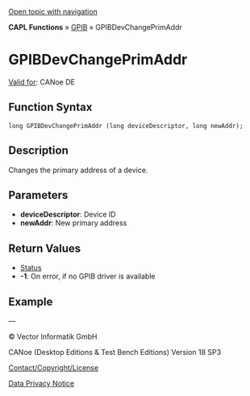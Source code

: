 [Open topic with navigation](../../../../../CANoeDEFamily.htm#Topics/CAPLFunctions/GPIB/Functions/CAPLfunctionGPIBDevChangePrimAddr.md)

**CAPL Functions** » [GPIB](../CAPLfunctionsGPIBOverview.md) » GPIBDevChangePrimAddr

# GPIBDevChangePrimAddr

[Valid for](../../../Shared/FeatureAvailability.md): CANoe DE

## Function Syntax

```
long GPIBDevChangePrimAddr (long deviceDescriptor, long newAddr);
```

## Description

Changes the primary address of a device.

## Parameters

- **deviceDescriptor**: Device ID
- **newAddr**: New primary address

## Return Values

- [Status](../CAPLfunctionsGPIBStatus.md)
- **-1**: On error, if no GPIB driver is available

## Example

—

© Vector Informatik GmbH

CANoe (Desktop Editions & Test Bench Editions) Version 18 SP3

[Contact/Copyright/License](../../../Shared/ContactCopyrightLicense.md)

[Data Privacy Notice](https://www.vector.com/int/en/company/get-info/privacy-policy/)
